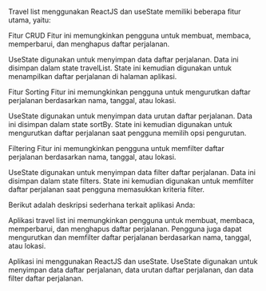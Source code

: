 Travel list menggunakan ReactJS dan useState memiliki beberapa fitur utama, yaitu:

Fitur CRUD 
Fitur ini memungkinkan pengguna untuk membuat, membaca, memperbarui, dan menghapus daftar perjalanan.

UseState digunakan untuk menyimpan data daftar perjalanan. Data ini disimpan dalam state travelList. State ini kemudian digunakan untuk menampilkan daftar perjalanan di halaman aplikasi.

Fitur Sorting
Fitur ini memungkinkan pengguna untuk mengurutkan daftar perjalanan berdasarkan nama, tanggal, atau lokasi.

UseState digunakan untuk menyimpan data urutan daftar perjalanan. Data ini disimpan dalam state sortBy. State ini kemudian digunakan untuk mengurutkan daftar perjalanan saat pengguna memilih opsi pengurutan.

Filtering
Fitur ini memungkinkan pengguna untuk memfilter daftar perjalanan berdasarkan nama, tanggal, atau lokasi.

UseState digunakan untuk menyimpan data filter daftar perjalanan. Data ini disimpan dalam state filters. State ini kemudian digunakan untuk memfilter daftar perjalanan saat pengguna memasukkan kriteria filter.

Berikut adalah deskripsi sederhana terkait aplikasi Anda:

Aplikasi travel list ini memungkinkan pengguna untuk membuat, membaca, memperbarui, dan menghapus daftar perjalanan. Pengguna juga dapat mengurutkan dan memfilter daftar perjalanan berdasarkan nama, tanggal, atau lokasi.

Aplikasi ini menggunakan ReactJS dan useState. UseState digunakan untuk menyimpan data daftar perjalanan, data urutan daftar perjalanan, dan data filter daftar perjalanan.

